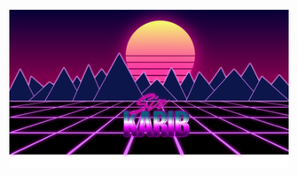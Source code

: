 [<img align="left" alt="KaribDev" src="img/retrowave.svg" />][karibdev]

[karibdev]: https://github.com/KaribDev

